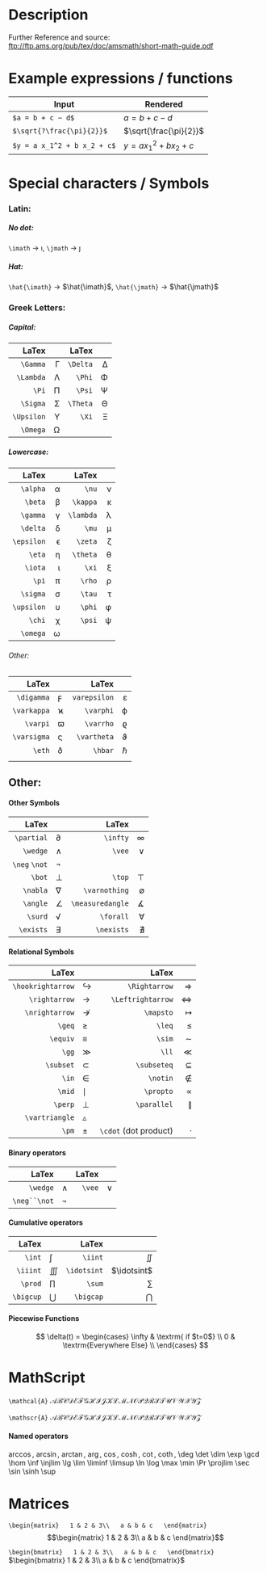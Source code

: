 Description
===========
Further Reference and source: ftp://ftp.ams.org/pub/tex/doc/amsmath/short-math-guide.pdf

Example expressions / functions
============================

|Input             | Rendered        |
|-----------------|----------------|
|`$a = b + c − d$` | $a = b + c − d$ |
|`$\sqrt{?\frac{\pi}{2}}$` | $\sqrt{\frac{\pi}{2}}$ |
|`$y = a x_1^2 + b x_2 + c$` | $y = a x_1^2 + b x_2 + c$ |

Special characters / Symbols
============================
### Latin:
##### No dot:  
`\imath` $\rightarrow$ $\imath$,
`\jmath` $\rightarrow$ $\jmath$

##### Hat:  
`\hat{\imath}`  $\rightarrow$ $\hat{\imath}$,
`\hat{\jmath}`  $\rightarrow$ $\hat{\jmath}$

### Greek Letters:
##### Capital:
|LaTex      |   | LaTex    |   |
|----------:|--:|---------:|--:|
|`\Gamma`   | Γ | `\Delta` | ∆ |
|`\Lambda`  | Λ | `\Phi`   | Φ |
|`\Pi`      | Π | `\Psi`   | Ψ |
|`\Sigma`   | Σ | `\Theta` | Θ |
|`\Upsilon` | Υ | `\Xi`    | Ξ |
|`\Omega`   | Ω |          |   |

##### Lowercase:
|LaTex      |   | LaTex     |   |
|----------:|--:|----------:|--:|
|`\alpha`   | α | `\nu`     | ν |
|`\beta`    | β | `\kappa`  | κ |
|`\gamma`   | γ | `\lambda` | λ |
|`\delta`   | δ |  `\mu`    | µ |    
|`\epsilon` | ϵ | `\zeta`   | ζ |
|`\eta`     | η | `\theta`  | θ |
|`\iota`    | ι | `\xi`     | ξ |
|`\pi`      | π | `\rho`    | ρ |
|`\sigma`   | σ | `\tau`    | τ |
|`\upsilon` | υ | `\phi`    | φ |
|`\chi`     | χ | `\psi`    | ψ |
|`\omega`   | ω |           |   |

###### Other:
| LaTex |  | LaTex |  |
| ---: | ---- | ---: | ---: |
| `\digamma` | ϝ | `varepsilon` | ε |
| `\varkappa` | ϰ | `\varphi` | ϕ |
| `\varpi` | ϖ | `\varrho` | ϱ |
| `\varsigma` | ς | `\vartheta` | ϑ |
| `\eth` | ð | `\hbar` | $\hbar$ |
|  |  |  |  |


## Other:
#### Other Symbols
|LaTex         |   | LaTex            |   |
|-------------:|---|-----------------:|--:|
|`\partial`    | ∂ | `\infty`         | ∞ |
|`\wedge`      | ∧ | `\vee`           | ∨ |
|`\neg` `\not` | ¬ |                  |   |
|`\bot`        | ⊥ | `\top`           | ⊤ |
|`\nabla`      | ∇ | `\varnothing`    | ∅ |
|`\angle`      | ∠ | `\measuredangle` | ∡ |
|`\surd`       | √ | `\forall`        | ∀ |
|`\exists`     | ∃ | `\nexists`       | ∄ |

#### Relational Symbols
|             LaTex |                |             LaTex |           |
| -----------------:| -------------- | -----------------:| ---------:|
| `\hookrightarrow` | ↪              |     `\Rightarrow` |         ⇒ |
|     `\rightarrow` | →              | `\Leftrightarrow` |         ⇔ |
|    `\nrightarrow` | ↛              |         `\mapsto` | $\mapsto$ |
|            `\geq` | ≥              |            `\leq` |         ≤ |
|          `\equiv` | ≡              |            `\sim` |         ∼ |
|             `\gg` | ≫              |             `\ll` |         ≪ |
|         `\subset` | ⊂              |       `\subseteq` |         ⊆ |
|             `\in` | ∈              |          `\notin` |         ∉ |
|            `\mid` | $\mid$         |         `\propto` |         ∝ |
|           `\perp` | ⊥              |      ` \parallel` |         ∥ |
|    `\vartriangle` | $\vartriangle$ |                   |           |
|             `\pm` |       $\pm$         |      `\cdot`     (dot product)        |      $\cdot$     |

#### Binary operators
|LaTex        |   | LaTex  |   |
|------------:|---|-------:|--:|
|`\wedge`     | ∧ | `\vee` | ∨ |
|`\neg``\not` | ¬ |        |   |

#### Cumulative operators
|     LaTex |           |       LaTex |             |
| ---------:| --------- | -----------:| -----------:|
|    `\int` | ∫         |     `\iint` |     $\iint$ |
|  `\iiint` | $\iiint$  | `\idotsint` | $\idotsint$ |
|   `\prod` | $\prod$   |      `\sum` |      $\sum$ |
| `\bigcup` | $\bigcup$ |   `\bigcap` |   $\bigcap$ |

#### Piecewise Functions
$$
 \delta(t) = \begin{cases} 
      \infty & \textrm{ if $t=0$} \\
      0 & \textrm{Everywhere Else} \\
   \end{cases} 
$$

# MathScript

`\mathcal{A}`
$\mathcal{ABCDEFGHIJKLMNOPQRSTUVWXYZ}$

`\mathscr{A}`
$\mathscr{ABCDEFGHIJKLMNOPQRSTUVWXYZ}$







#### Named operators
$\arccos$,
$\arcsin$,
$\arctan$,
$\arg$,
$\cos$,
$\cosh$,
$\cot$,
$\coth$,
\deg
\det
\dim
\exp
\gcd
\hom
\inf
\injlim
\lg
\lim
\liminf
\limsup
\ln
\log
\max
\min
\Pr
\projlim
\sec
\sin
\sinh
\sup

# Matrices
`\begin{matrix}   1 & 2 & 3\\   a & b & c   \end{matrix}`
$$\begin{matrix}   1 & 2 & 3\\   a & b & c   \end{matrix}$$

`\begin{bmatrix}   1 & 2 & 3\\   a & b & c   \end{bmatrix}`
$\begin{bmatrix}   1 & 2 & 3\\   a & b & c   \end{bmatrix}$
